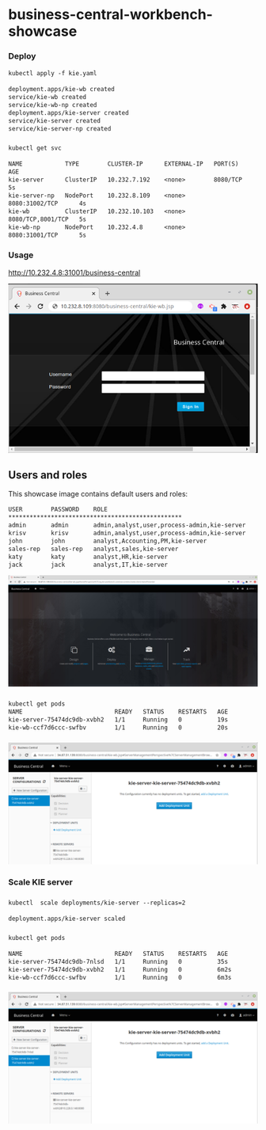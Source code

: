 # business-central-workbench-showcase

### Deploy
```
kubectl apply -f kie.yaml

deployment.apps/kie-wb created
service/kie-wb created
service/kie-wb-np created
deployment.apps/kie-server created
service/kie-server created
service/kie-server-np created
```
###

### 
```
kubectl get svc

NAME            TYPE        CLUSTER-IP      EXTERNAL-IP   PORT(S)             AGE
kie-server      ClusterIP   10.232.7.192    <none>        8080/TCP            5s
kie-server-np   NodePort    10.232.8.109    <none>        8080:31002/TCP      4s
kie-wb          ClusterIP   10.232.10.103   <none>        8080/TCP,8001/TCP   5s
kie-wb-np       NodePort    10.232.4.8      <none>        8080:31001/TCP      5s
```
###

### Usage

http://10.232.4.8:31001/business-central

![solution](doc/images/business-central-01.png)

Users and roles
----------------

This showcase image contains default users and roles:

    USER        PASSWORD    ROLE
    *************************************************
    admin       admin       admin,analyst,user,process-admin,kie-server
    krisv       krisv       admin,analyst,user,process-admin,kie-server
    john        john        analyst,Accounting,PM,kie-server
    sales-rep   sales-rep   analyst,sales,kie-server
    katy        katy        analyst,HR,kie-server
    jack        jack        analyst,IT,kie-server


![solution](doc/images/business-central-02.png)

### 
```
kubectl get pods
NAME                          READY   STATUS    RESTARTS   AGE
kie-server-75474dc9db-xvbh2   1/1     Running   0          19s
kie-wb-ccf7d6ccc-swfbv        1/1     Running   0          20s
```
###

![solution](doc/images/business-central-03.png)

### Scale KIE server 
###
```
kubectl  scale deployments/kie-server --replicas=2

deployment.apps/kie-server scaled
```
###

### 
```
kubectl get pods

NAME                          READY   STATUS    RESTARTS   AGE
kie-server-75474dc9db-7nlsd   1/1     Running   0          35s
kie-server-75474dc9db-xvbh2   1/1     Running   0          6m2s
kie-wb-ccf7d6ccc-swfbv        1/1     Running   0          6m3s
```
###

![solution](doc/images/business-central-04.png)